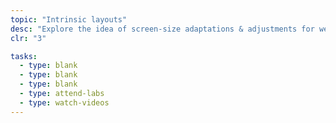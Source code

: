 ```yaml
---
topic: "Intrinsic layouts"
desc: "Explore the idea of screen-size adaptations & adjustments for websites."
clr: "3"

tasks:
  - type: blank
  - type: blank
  - type: blank
  - type: attend-labs
  - type: watch-videos
---
```

